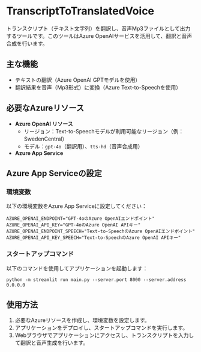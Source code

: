 # TranscriptToTranslatedVoice
トランスクリプト（テキスト文字列）を翻訳し、音声Mp3ファイルとして出力するツールです。このツールはAzure OpenAIサービスを活用して、翻訳と音声合成を行います。

## 主な機能
- テキストの翻訳（Azure OpenAI GPTモデルを使用）
- 翻訳結果を音声（Mp3形式）に変換（Azure Text-to-Speechを使用）

## 必要なAzureリソース
- **Azure OpenAI リソース**
  - リージョン：Text-to-Speechモデルが利用可能なリージョン（例：SwedenCentral）
  - モデル：`gpt-4o`（翻訳用）、`tts-hd`（音声合成用）
- **Azure App Service**

## Azure App Serviceの設定
### 環境変数
以下の環境変数をAzure App Serviceに設定してください：
```
AZURE_OPENAI_ENDPOINT="GPT-4oのAzure OpenAIエンドポイント"
AZURE_OPENAI_API_KEY="GPT-4oのAzure OpenAI APIキー"
AZURE_OPENAI_ENDPOINT_SPEECH="Text-to-SpeechのAzure OpenAIエンドポイント"
AZURE_OPENAI_API_KEY_SPEECH="Text-to-SpeechのAzure OpenAI APIキー"
```

### スタートアップコマンド
以下のコマンドを使用してアプリケーションを起動します：
```
python -m streamlit run main.py --server.port 8000 --server.address 0.0.0.0
```

## 使用方法
1. 必要なAzureリソースを作成し、環境変数を設定します。
2. アプリケーションをデプロイし、スタートアップコマンドを実行します。
3. Webブラウザでアプリケーションにアクセスし、トランスクリプトを入力して翻訳と音声生成を行います。